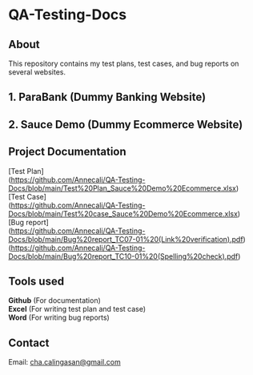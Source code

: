 # QA-Testing-Docs

## About
This repository contains my test plans, test cases, and bug reports on several websites.

## 1. ParaBank (Dummy Banking Website)

## 2. Sauce Demo (Dummy Ecommerce Website)
## Project Documentation
[Test Plan]  
(https://github.com/Annecali/QA-Testing-Docs/blob/main/Test%20Plan_Sauce%20Demo%20Ecommerce.xlsx)  
[Test Case]  
(https://github.com/Annecali/QA-Testing-Docs/blob/main/Test%20case_Sauce%20Demo%20Ecommerce.xlsx)  
[Bug report]  
(https://github.com/Annecali/QA-Testing-Docs/blob/main/Bug%20report_TC07-01%20(Link%20verification).pdf)  
(https://github.com/Annecali/QA-Testing-Docs/blob/main/Bug%20report_TC10-01%20(Spelling%20check).pdf)

## Tools used
**Github** (For documentation)  
**Excel** (For writing test plan and test case)  
**Word** (For writing bug reports)  

## Contact
Email: cha.calingasan@gmail.com
